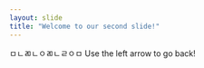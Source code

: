 ```yaml
---
layout: slide
title: "Welcome to our second slide!"
---
```

ㅁㄴㄻㄴㅇㄻㄴㄹㅇㅁ
Use the left arrow to go back!
